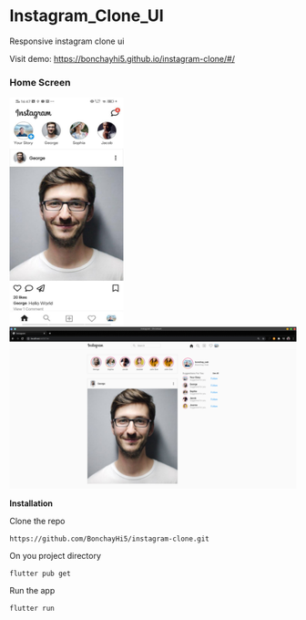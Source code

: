 # Instagram_Clone_UI
Responsive instagram clone ui


Visit demo: https://bonchayhi5.github.io/instagram-clone/#/ 



### Home Screen

<img src="https://github.com/BonchayHi5/instagram-clone/blob/master/asset/home_screenshot.jpg" width="200" height="400">

<img src="https://github.com/BonchayHi5/instagram-clone/blob/master/asset/web_screenshot.png" >





**Installation**

Clone the repo
```
https://github.com/BonchayHi5/instagram-clone.git
```
On you project directory

```
flutter pub get
```

Run the app
```
flutter run
```

